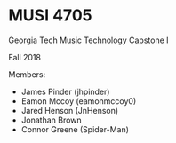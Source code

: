 # MUSI 4705
Georgia Tech Music Technology Capstone I

Fall 2018

Members:

- James Pinder (jhpinder)
- Eamon Mccoy (eamonmccoy0)
- Jared Henson (JnHenson)
- Jonathan Brown
- Connor Greene (Spider-Man)
